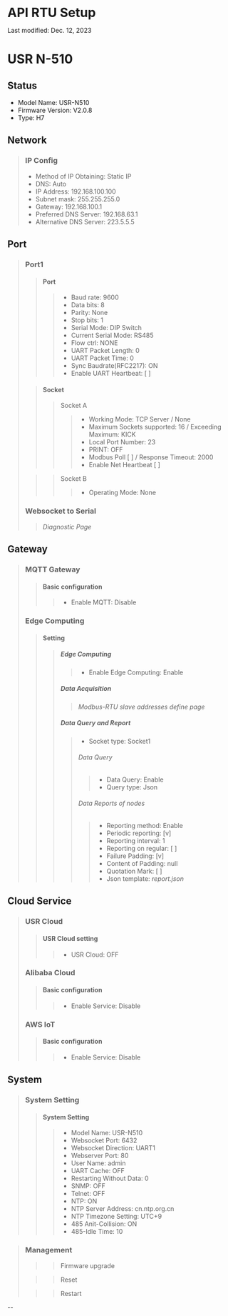 <span style="font-size:2em; font-weight: bold;">API RTU Setup</span>

Last modified: Dec. 12, 2023

# USR N-510

## Status
- Model Name: USR-N510
- Firmware Version: V2.0.8
- Type: H7

## Network

>### IP Config
>- Method of IP Obtaining: Static IP
>- DNS: Auto
>- IP Address: 192.168.100.100
>- Subnet mask: 255.255.255.0
>- Gateway: 192.168.100.1
>- Preferred DNS Server: 192.168.63.1
>- Alternative DNS Server: 223.5.5.5

## Port
> ### Port1
>> #### Port
>>> - Baud rate: 9600
>>> - Data bits: 8
>>> - Parity: None
>>> - Stop bits: 1
>>> - Serial Mode: DIP Switch
>>> - Current Serial Mode: RS485
>>> - Flow ctrl: NONE
>>> - UART Packet Length: 0
>>> - UART Packet Time: 0
>>> - Sync Baudrate(RFC2217): ON
>>> - Enable UART Heartbeat: [ ]
>
>> #### Socket
>>> Socket A
>>>> - Working Mode: TCP Server / None
>>>> - Maximum Sockets supported: 16 / Exceeding Maximum: KICK
>>>> - Local Port Number: 23
>>>> - PRINT: OFF
>>>> - Modbus Poll [ ] / Response Timeout: 2000
>>>> - Enable Net Heartbeat [ ]
>
>>> Socket B
>>>> - Operating Mode: None
>
> ### Websocket to Serial
>> *Diagnostic Page*

## Gateway
> ### MQTT Gateway
>> #### Basic configuration
>>> - Enable MQTT: Disable
> ### Edge Computing
>> #### Setting
>>> ##### Edge Computing
>>>> - Enable Edge Computing: Enable
>>> ##### Data Acquisition
>>>> *Modbus-RTU slave addresses define page*
>>> ##### Data Query and Report
>>>> - Socket type: Socket1
>>>> ###### Data Query
>>>>> - Data Query: Enable
>>>>> - Query type: Json
>>>> ###### Data Reports of nodes
>>>>> - Reporting method: Enable
>>>>> - Periodic reporting: [v]
>>>>> - Reporting interval: 1
>>>>> - Reporting on regular: [ ]
>>>>> - Failure Padding: [v]
>>>>> - Content of Padding: null
>>>>> - Quotation Mark: [ ]
>>>>> - Json template: *report.json*

## Cloud Service
> ### USR Cloud
>> #### USR Cloud setting
>>> - USR Cloud: OFF
> ### Alibaba Cloud
>> #### Basic configuration
>>> - Enable Service: Disable
> ### AWS IoT
>> #### Basic configuration
>>> - Enable Service: Disable 

## System
> ### System Setting
>> #### System Setting
>>> - Model Name: USR-N510
>>> - Websocket Port: 6432
>>> - Websocket Direction: UART1
>>> - Webserver Port: 80
>>> - User Name: admin
>>> - UART Cache: OFF
>>> - Restarting Without Data: 0
>>> - SNMP: OFF
>>> - Telnet: OFF
>>> - NTP: ON
>>> - NTP Server Address: cn.ntp.org.cn
>>> - NTP Timezone Setting: UTC+9
>>> - 485 Anit-Collision: ON
>>> - 485-Idle Time: 10

> ### Management
>>> Firmware upgrade
>
>>> Reset
>
>>> Restart
>


--
